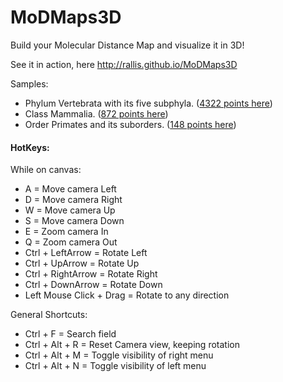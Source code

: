# MoDMaps3D
Build your Molecular Distance Map and visualize it in 3D!

See it in action, here http://rallis.github.io/MoDMaps3D

Samples:
<ul>
<li>Phylum Vertebrata with its five subphyla. (<a href="http://rallis.github.io/MoDMaps3D/load.html?mapid=Animalia_mtDNA_PhylumVertebrata.txt">4322 points here</a>)</li>
<li>Class Mammalia. (<a href="http://rallis.github.io/MoDMaps3D/load.html?mapid=Animalia_mtDNA_ClassMammalia.txt">872 points here</a>)</li>
<li>Order Primates and its suborders. (<a href="http://rallis.github.io/MoDMaps3D/load.html?mapid=Animalia_mtDNA_OrderPrimates.txt">148 points here</a>)</li>
</ul>

#### HotKeys:
While on canvas:
<ul>
<li>A = Move camera Left</li>
<li>D = Move camera Right</li>
<li>W = Move camera Up</li>
<li>S = Move camera Down</li>
<li>E = Zoom camera In</li>
<li>Q = Zoom camera Out</li>
<li>Ctrl + LeftArrow = Rotate Left</li>
<li>Ctrl + UpArrow = Rotate Up</li>
<li>Ctrl + RightArrow = Rotate Right</li>
<li>Ctrl + DownArrow = Rotate Down</li>
<li>Left Mouse Click + Drag = Rotate to any direction</li>
</ul>

General Shortcuts:
<ul>
<li>Ctrl + F = Search field</li>
<li>Ctrl + Alt + R = Reset Camera view, keeping rotation</li>
<li>Ctrl + Alt + M = Toggle visibility of right menu</li>
<li>Ctrl + Alt + N = Toggle visibility of left menu</li>
</ul>

